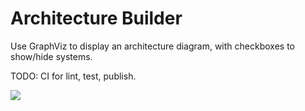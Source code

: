# Architecture Builder

Use GraphViz to display an architecture diagram, with checkboxes to show/hide systems.

TODO: CI for lint, test, publish.

<img src="https://user-images.githubusercontent.com/4197647/82273954-2f084e00-99c2-11ea-85c0-d410fd907f19.png">
